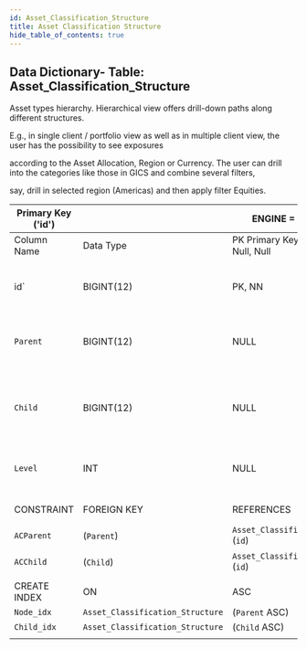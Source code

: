 ```yaml
---
id: Asset_Classification_Structure
title: Asset Classification Structure
hide_table_of_contents: true
---
```


## Data Dictionary- Table: Asset_Classification_Structure

Asset types hierarchy. Hierarchical view offers drill-down paths along different structures.

E.g., in single client / portfolio view as well as in multiple client view, the user has the possibility to see exposures 

according to the Asset Allocation, Region or Currency. The user can drill into the categories like those in GICS and combine several filters,

say, drill in selected region (Americas) and then apply filter Equities.
			

| Primary Key ('id')||ENGINE = InnoDB|||
|---|---|---|---|---|
|Column Name| Data Type|PK Primary Key, NN-Not Null, Null|Example|Comment|
||
| id` |BIGINT(12)|PK, NN|1|PrimaryKey-ID, Not Null (auto creates)|
|`Parent`| BIGINT(12)| NULL|1|Top of hierarchy (parent) of asset classification|
|`Child` |BIGINT(12)| NULL|2|Under parent hierarchy (child) of asset classification|
|`Level`| INT| NULL|2|Layer of asset classification depth e.g:2|
||
|CONSTRAINT|FOREIGN KEY|REFERENCES |ON DELETE|ON UPDATE||
|`ACParent`|(`Parent`)|`Asset_Classification_Node` (`id`)|NO ACTION| NO ACTION|
|`ACChild`|(`Child`)|`Asset_Classification_Node` (`id`)|NO ACTION| NO ACTION|
||
|CREATE INDEX|ON|ASC|VISABLE||
|`Node_idx`|`Asset_Classification_Structure`|(`Parent` ASC)|VISIBLE||
|`Child_idx`|`Asset_Classification_Structure`|(`Child` ASC)|VISIBLE||
||
